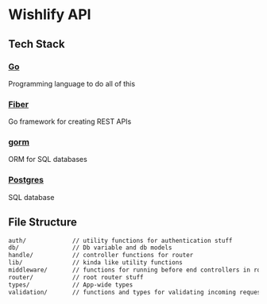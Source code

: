 # Wishlify API

## Tech Stack

### [Go](https://go.dev)

Programming language to do all of this

### [Fiber](https://gofiber.io)

Go framework for creating REST APIs

### [gorm](https://gorm.io)

ORM for SQL databases

### [Postgres](https://www.postgresql.org)

SQL database

## File Structure

```txt
auth/             // utility functions for authentication stuff
db/               // Db variable and db models
handle/           // controller functions for router
lib/              // kinda like utility functions
middleware/       // functions for running before end controllers in router
router/           // root router stuff
types/            // App-wide types
validation/       // functions and types for validating incoming requests
```
